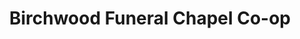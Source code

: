 ---
title: "Birchwood Funeral Chapel Co-op"
url: /steinbach/birchwood-funeral-chapel-co-op/
shop: funeral directors
---